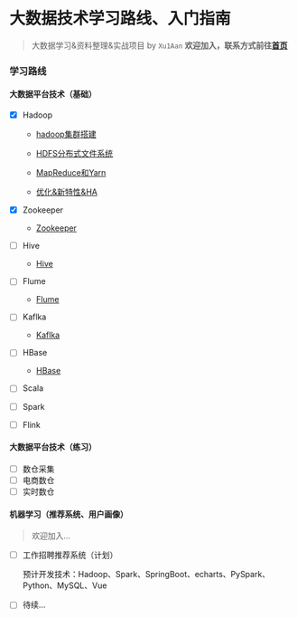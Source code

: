 # 大数据技术学习路线、入门指南

> 大数据学习&资料整理&实战项目 by `Xu1Aan`  **欢迎加入，联系方式前往[首页](https://github.com/Xu1Aan)**

### 学习路线

#### 大数据平台技术（基础）

- [x] Hadoop

  - [hadoop集群搭建](./01_Hadoop/hadoop.md)

  - [HDFS分布式文件系统](./01_Hadoop/hdfs.md)

  - [MapReduce和Yarn](./01_Hadoop/MapReduce&Yarn.md)

  - [优化&新特性&HA](./01_Hadoop/Hadoop优化&新特性.md)
- [x] Zookeeper
  - [Zookeeper](./02_Zookeeper/Zookeeper.md)
- [ ] Hive
  - [Hive](./03_Hive)
- [ ] Flume
  - [Flume](./04_Flume)
- [ ] Kaflka
  - [Kaflka](./05_Kaflka)
- [ ] HBase
  - [HBase](./06_HBase)
- [ ] Scala
- [ ] Spark
- [ ] Flink

#### 大数据平台技术（练习）

- [ ] 数仓采集
- [ ] 电商数仓
- [ ] 实时数仓

#### 机器学习（推荐系统、用户画像）

> 欢迎加入...

- [ ] 工作招聘推荐系统（计划）

  预计开发技术：Hadoop、Spark、SpringBoot、echarts、PySpark、Python、MySQL、Vue

- [ ] 待续...

